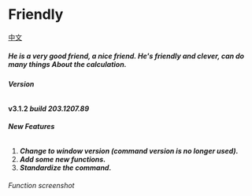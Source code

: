 # Friendly #

[中文](./README_CN.md)

##### *He is a very good friend, a nice friend. He's friendly and clever, can do many things About the calculation.*

###### **Version**

**v3.1.2 *build 203.1207.89***

###### **New Features**

1. ***Change to window version (command version is no longer used).***
2. ***Add some new functions.***
3. ***Standardize the command.***

###### Function screenshot